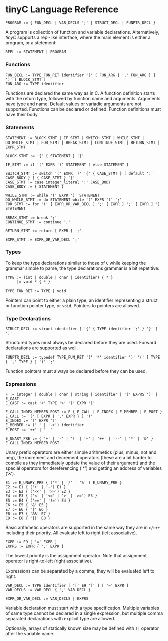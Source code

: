 # tinyC Language Reference

    PROGRAM := { FUN_DECL | VAR_DECLS ';' | STRUCT_DECL | FUNPTR_DECL }

A program is collection of function and variable declarations. Alternatively, _tinyC_ supports a repl-like interface, where the main element is either a program, or a stetement:

    REPL := STATEMENT | PROGRAM

### Functions

    FUN_DECL := TYPE_FUN_RET identifier '(' [ FUN_ARG { ',' FUN_ARG } ] ')' [ BLOCK_STMT ]
    FUN_ARG := TYPE identifier

Functions are declared the same way as in C. A function definition starts with the return type, followed by function name and arguments. Arguments have type and name. Default values or variadic arguments are not supported. Functions can be declared or defined. Function definitions must have their body.

### Statements

    STATEMENT := BLOCK_STMT | IF_STMT | SWITCH_STMT | WHILE_STMT | DO_WHILE_STMT | FOR_STMT | BREAK_STMT | CONTINUE_STMT | RETURN_STMT | EXPR_STMT

    BLOCK_STMT := '{' { STATEMENT } '}'

    IF_STMT := if '(' EXPR ')' STATEMENT [ else STATEMENT ]

    SWITCH_STMT := switch '(' EXPR ')' '{' { CASE_STMT } [ default ':' CASE_BODY } ] { CASE_STMT } '}'
    CASE_STMT := case integer_literal ':' CASE_BODY
    CASE_BODY := { STATEMENT }

    WHILE_STMT := while '(' EXPR ')' STATEMENT
    DO_WHILE_STMT := do STATEMENT while '(' EXPR ')' ';'
    FOR_STMT := for '(' [ EXPR_OR_VAR_DECL ] ';' [ EXPR ] ';' [ EXPR ] ')' STATEMENT

    BREAK_STMT := break ';'
    CONTINUE_STMT := continue ';'

    RETURN_STMT := return [ EXPR ] ';'

    EXPR_STMT := EXPR_OR_VAR_DECL ';'

### Types

To keep the type declarations similar to those of `C` while keeping the grammar simple to parse, the type declarations grammar is a bit repetitive:

    TYPE := (int | double | char | identifier) { * }
         |= void * { * }

    TYPE_FUN_RET := TYPE | void

Pointers can point to either a plain type, an identifier representing a struct or function pointer type, or `void`. Pointers to pointers are allowed.

### Type Declarations

    STRUCT_DECL := struct identifier [ '{' { TYPE identifier ';' } '}' ] ';'

Structured types must always be declared before they are used. Forward declarations are supported as well.

    FUNPTR_DECL := typedef TYPE_FUN_RET '(' '*' identifier ')' '(' [ TYPE { ',' TYPE } ] ')' ';'

Function pointers must always be declared before they can be used.

### Expressions

    F := integer | double | char | string | identifier | '(' EXPRS ')' | E_CAST
    E_CAST := cast '<' TYPE '>' '(' EXPR ')'

    E_CALL_INDEX_MEMBER_POST := F { E_CALL | E_INDEX | E_MEMBER | E_POST }
    E_CALL := '(' [ EXPR { ',' EXPR } ] ')'
    E_INDEX := '[' EXPR ']'
    E_MEMBER := ('.' | '->') identifier
    E_POST := '++' | '--'

    E_UNARY_PRE := { '+' | '-' | '!' | '~' | '++' | '--' | '*' | '&' } E_CALL_INDEX_MEMBER_POST

Unary prefix operators are either simple arithmetics (plus, minus, not and neg), the increment and decrement operators (these are a bit harder to compile as they immediately update the value of their argument) and the special operators for dereferencing ('\*') and getting an address of variables ('&').

    E1 := E_UNARY_PRE { ('*' | '/' | '%' ) E_UNARY_PRE }
    E2 := E1 { ('+' | '-') E1 }
    E3 := E2 { ('<<' | '>>') E2 }
    E4 := E3 { ('<' | '<=' | '>' | '>=') E3 }
    E5 := E4 { ('==' | '!=') E4 }
    E6 := E5 { '&' E5 }
    E7 := E6 { '|' E6 }
    E8 := E7 { '&&' E7 }
    E9 := E8 { '||' E8 }

Basic arithmetic operators are supported in the same way they are in `c/c++` including their priority. All evaluate left to right (left associative).

    EXPR := E9 [ '=' EXPR ]
    EXPRS := EXPR { ',' EXPR }

The lowest priority is the assignment operator. Note that assignment operator is right-to-left (right associative).

Expressions can be separated by a comma, they will be evaluated left to right.

    VAR_DECL := TYPE identifier [ '[' E9 ']' ] [ '=' EXPR ]
    VAR_DECLS := VAR_DECL { ',' VAR_DECL }

    EXPR_OR_VAR_DECL := VAR_DECLS | EXPRS

Variable declaration must start with a type specification. Multiple variables of same type cannot be declared in a single expression, but multiple comma separated declarations with explicit type are allowed.

Optionally, arrays of statically known size may be defined with `[]` operator after the variable name.
